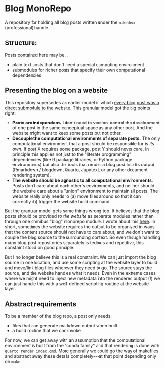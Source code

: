 # Blog MonoRepo

A repository for holding all blog posts written under the `mikedecr` (professional) handle.


## Structure:

Posts contained here may be...

- plain text posts that don't need a special computing environment
- submodules for richer posts that specify their own computational dependencies


## Presenting the blog on a website

This repository supersedes an earlier model in which [every blog post was a direct submodule to the website](https://github.com/mikedecr/post_blogdown-submodules/blob/5c7dbcc11ee81621558c4b680d374b618d4003df/index.qmd#L111-L122).
This granular model got the big points right:

- **Posts are independent.**
  I don't need to version-control the development of one post in the same conceptual space as any other post.
  And the website might want to keep some posts but not other.
- **Decouple the computational environments of separate posts.**
  The only computational environment that a post should be responsible for is _its own_.
  If post X requires some package, post Y should never care.
  In principle this applies not just to the "literate programming" dependencies (like R package libraries, or Python package environments) but also the tools that render a blog post into its output (Rmarkdown / blogdown, Quarto, Jupytext, or any other document rendering system).
- **The website should be agnostic to all computational environments**.
  Posts don't care about each other's environments, and neither should the website care about a "union" environment to maintain all posts.
  The website really only needs to (a) move files around so that it can correctly (b) trigger the website build command.

But the granular model gets some things wrong too.
It believes that the blog posts should be provided _to the website_ as separate modules rather than through one omnibus "blog" monorepo module.
I wrote about this [here](https://github.com/mikedecr/post_blogdown-submodules/blob/5c7dbcc11ee81621558c4b680d374b618d4003df/index.qmd#L280-L296).
In short, sometimes the website requires the output to be organized in ways that the content source should not have to care about, and we don't want to couple the blog source to the surrounding context.
So even though handling many blog post repositories separately is tedious and repetitive, this constaint stood on good principle.

But I no longer believe this is a real constraint.
We can just import the blog source in one location, and use some scripting at the website layer to build and move/link blog files wherever they need to go.
The source stays the source, and the website handles what it needs.
Even in the extreme cases where we might need to inject new metadata into the rendered output (!) we can just handle this with a well-defined scripting routine at the website layer.


## Abstract requirements

To be a member of the blog repo, a post only needs:

- files that can generate markdown output when built
- a build routine that we can invoke

For now, we can get away with an assumption that the computational environment is built from the "conda family" and that rendering is done with `quarto render index.qmd`.
More generally we could go the way of makefiles and abstract away these details completely---at that point depending only on `make`.

